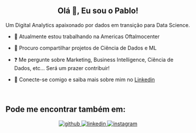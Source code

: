 
## <div align="center">Olá 👋, Eu sou o Pablo! 
Um Digital Analytics apaixonado por dados em transição para Data Science.</div>  
  

- 🔭 Atualmente estou trabalhando na Americas Oftalmocenter  
  

- 🌱 Procuro compartilhar projetos de Ciência de Dados e ML  
  

- ❓ Me pergunte sobre Marketing, Business Intelligence, Ciência de Dados, etc... Será um prazer contribuir!  
  

- 🔗 Conecte-se comigo e saiba mais sobre mim no [Linkedin](https://www.linkedin.com/in/pablovictormkt/)  
  

<br/>  






## Pode me encontrar também em:
<div align="center">
<a href="https://github.com/PabloDataScienceMkt" target="_blank">
<img src=https://img.shields.io/badge/github-%2324292e.svg?&style=for-the-badge&logo=github&logoColor=white alt=github style="margin-bottom: 5px;" />
</a>
<a href="https://linkedin.com/in/https://www.linkedin.com/in/pablovictormkt/" target="_blank">
<img src=https://img.shields.io/badge/linkedin-%231E77B5.svg?&style=for-the-badge&logo=linkedin&logoColor=white alt=linkedin style="margin-bottom: 5px;" />
</a>
<a href="https://instagram.com/https://www.instagram.com/l3ackman/" target="_blank">
<img src=https://img.shields.io/badge/instagram-%23000000.svg?&style=for-the-badge&logo=instagram&logoColor=white alt=instagram style="margin-bottom: 5px;" />
</a>  
</div>  
  



